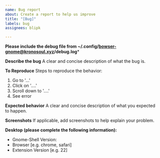 ```yaml
---
name: Bug report
about: Create a report to help us improve
title: "[Bug]"
labels: bug
assignees: blipk

---
```


**Please include the debug file from ~/.config/bowser-gnome@kronosoul.xyz/debug.log***

**Describe the bug**
A clear and concise description of what the bug is.

**To Reproduce**
Steps to reproduce the behavior:
1. Go to '...'
2. Click on '....'
3. Scroll down to '....'
4. See error

**Expected behavior**
A clear and concise description of what you expected to happen.

**Screenshots**
If applicable, add screenshots to help explain your problem.

**Desktop (please complete the following information):**
 - Gnome-Shell Version: 
 - Browser [e.g. chrome, safari]
 - Extension Version [e.g. 22]
